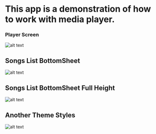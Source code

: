 # This app is a demonstration of how to work with media player.                                                           

### Player Screen
![alt text](/screenshots/Screenshot_1542178137.png)

## Songs List BottomSheet
![alt text](https://github.com/VathnaDev/PM-MediaPlayer/blob/master/app/screenshots/Screenshot_1542178146.png)

## Songs List BottomSheet Full Height
![alt text](https://github.com/VathnaDev/PM-MediaPlayer/blob/master/app/screenshots/Screenshot_1542178150.png)

## Another Theme Styles
![alt text](https://github.com/VathnaDev/PM-MediaPlayer/blob/master/app/screenshots/Screenshot_1542162746.png)
